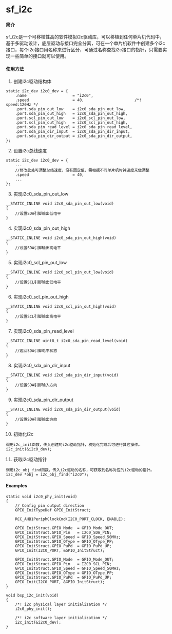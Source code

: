 # sf_i2c

#### 简介
sf_i2c是一个可移植性高的软件模拟i2c驱动库，可以移植到任何单片机代码中，基于多驱动设计，底层驱动与接口完全分离，可在一个单片机软件中创建多个i2c接口，每个i2c接口用名称来进行区分，可通过名称查找i2c接口的指针，只需要实现一些简单的接口就可以使用。


#### 使用方法

1.	创建i2c驱动结构体
```
static i2c_dev i2c0_dev = {
	.name                    = "i2c0",
	.speed                   = 40,                      /*! speed:120Hz */
	.port.sda_pin_out_low    = i2c0_sda_pin_out_low,
	.port.sda_pin_out_high   = i2c0_sda_pin_out_high,
	.port.scl_pin_out_low    = i2c0_scl_pin_out_low,
	.port.scl_pin_out_high   = i2c0_scl_pin_out_high,
	.port.sda_pin_read_level = i2c0_sda_pin_read_level,
	.port.sda_pin_dir_input  = i2c0_sda_pin_dir_input,
	.port.sda_pin_dir_output = i2c0_sda_pin_dir_output,
};
```
2.  设置i2c总线速度
```
static i2c_dev i2c0_dev = {
	...
    //修改此处可调整总线速度，没有固定值，需根据不同单片机时钟速度来做调整
	.speed                   = 40, 
	...
};
```
3.  实现i2c0_sda_pin_out_low
```
__STATIC_INLINE void i2c0_sda_pin_out_low(void)
{
	//设置SDA引脚输出低电平
}
```
4.	实现i2c0_sda_pin_out_high
```
__STATIC_INLINE void i2c0_sda_pin_out_high(void)
{
	//设置SDA引脚输出高电平
}
```
5.	实现i2c0_scl_pin_out_low
```
__STATIC_INLINE void i2c0_scl_pin_out_low(void)
{
	//设置SCL引脚输出低电平
}
```
6.	实现i2c0_scl_pin_out_high
```
__STATIC_INLINE void i2c0_scl_pin_out_high(void)
{
	//设置SCL引脚输出高电平
}
```
7.	实现i2c0_sda_pin_read_level
```
__STATIC_INLINE uint8_t i2c0_sda_pin_read_level(void)
{
	//返回SDA引脚电平状态
}
```
8.	实现i2c0_sda_pin_dir_input
```
__STATIC_INLINE void i2c0_sda_pin_dir_input(void)
{
	//设置SDA引脚输入方向
}
```
9.	实现i2c0_sda_pin_dir_output
```
__STATIC_INLINE void i2c0_sda_pin_dir_output(void)
{
	//设置SDA引脚输出方向
}
```
10.  初始化i2c
```
调用i2c_init函数，传入创建的i2c驱动指针，初始化完成后可进行其它操作。
i2c_init(&i2c0_dev);
```
11.  获取i2c驱动指针
```
调用i2c_obj_find函数，传入i2c驱动的名称，可获取到名称对应的i2c驱动的指针。
i2c_dev *obj = i2c_obj_find("i2c0");
```

#### Examples

```
static void i2c0_phy_init(void)
{
    // Config pin output direction
    GPIO_InitTypeDef GPIO_InitStruct;

    RCC_AHB1PeriphClockCmd(I2C0_PORT_CLOCK, ENABLE);

    GPIO_InitStruct.GPIO_Mode  = GPIO_Mode_OUT;
    GPIO_InitStruct.GPIO_Pin   = I2C0_SDA_PIN;
    GPIO_InitStruct.GPIO_Speed = GPIO_Speed_50MHz;
    GPIO_InitStruct.GPIO_OType = GPIO_OType_PP;
    GPIO_InitStruct.GPIO_PuPd  = GPIO_PuPd_UP;
    GPIO_Init(I2C0_PORT, &GPIO_InitStruct);

    GPIO_InitStruct.GPIO_Mode  = GPIO_Mode_OUT;
    GPIO_InitStruct.GPIO_Pin   = I2C0_SCL_PIN;
    GPIO_InitStruct.GPIO_Speed = GPIO_Speed_50MHz;
    GPIO_InitStruct.GPIO_OType = GPIO_OType_PP;
    GPIO_InitStruct.GPIO_PuPd  = GPIO_PuPd_UP;
    GPIO_Init(I2C0_PORT, &GPIO_InitStruct);
}

void bsp_i2c_init(void)
{
    /*! i2c physical layer initialization */
    i2c0_phy_init();

    /*! i2c software layer initialization */
    i2c_init(&i2c0_dev);
}
```

